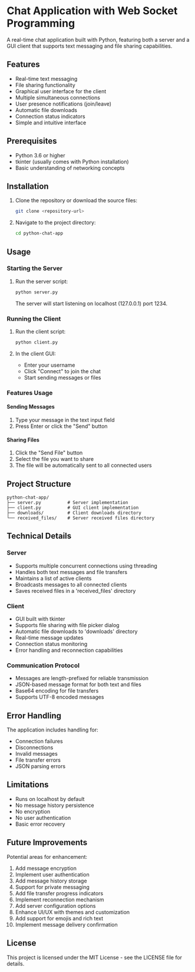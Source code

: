 # Chat Application with Web Socket Programming

A real-time chat application built with Python, featuring both a server and a GUI client that supports text messaging and file sharing capabilities.

## Features

- Real-time text messaging
- File sharing functionality
- Graphical user interface for the client
- Multiple simultaneous connections
- User presence notifications (join/leave)
- Automatic file downloads
- Connection status indicators
- Simple and intuitive interface

## Prerequisites

- Python 3.6 or higher
- tkinter (usually comes with Python installation)
- Basic understanding of networking concepts

## Installation

1. Clone the repository or download the source files:
   ```bash
   git clone <repository-url>
   ```

2. Navigate to the project directory:
   ```bash
   cd python-chat-app
   ```

## Usage

### Starting the Server

1. Run the server script:
   ```bash
   python server.py
   ```
   The server will start listening on localhost (127.0.0.1) port 1234.

### Running the Client

1. Run the client script:
   ```bash
   python client.py
   ```

2. In the client GUI:
   - Enter your username
   - Click "Connect" to join the chat
   - Start sending messages or files

### Features Usage

#### Sending Messages
1. Type your message in the text input field
2. Press Enter or click the "Send" button

#### Sharing Files
1. Click the "Send File" button
2. Select the file you want to share
3. The file will be automatically sent to all connected users

## Project Structure

```
python-chat-app/
├── server.py          # Server implementation
├── client.py          # GUI client implementation
├── downloads/         # Client downloads directory
└── received_files/    # Server received files directory
```

## Technical Details

### Server
- Supports multiple concurrent connections using threading
- Handles both text messages and file transfers
- Maintains a list of active clients
- Broadcasts messages to all connected clients
- Saves received files in a 'received_files' directory

### Client
- GUI built with tkinter
- Supports file sharing with file picker dialog
- Automatic file downloads to 'downloads' directory
- Real-time message updates
- Connection status monitoring
- Error handling and reconnection capabilities

### Communication Protocol
- Messages are length-prefixed for reliable transmission
- JSON-based message format for both text and files
- Base64 encoding for file transfers
- Supports UTF-8 encoded messages

## Error Handling

The application includes handling for:
- Connection failures
- Disconnections
- Invalid messages
- File transfer errors
- JSON parsing errors

## Limitations

- Runs on localhost by default
- No message history persistence
- No encryption
- No user authentication
- Basic error recovery

## Future Improvements

Potential areas for enhancement:
1. Add message encryption
2. Implement user authentication
3. Add message history storage
4. Support for private messaging
5. Add file transfer progress indicators
6. Implement reconnection mechanism
7. Add server configuration options
8. Enhance UI/UX with themes and customization
9. Add support for emojis and rich text
10. Implement message delivery confirmation

## License

This project is licensed under the MIT License - see the LICENSE file for details.
